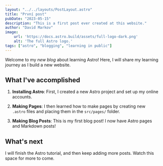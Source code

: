 ```yaml
---
layout: "../../layouts/PostLayout.astro"
title: "První post"
pubDate: "2023-05-15"
description: "This is a first post ever created at this website."
author: "David Markov"
image:
    url: 'https://docs.astro.build/assets/full-logo-dark.png' 
    alt: 'The full Astro logo.'
tags: ["astro", "blogging", "learning in public"]
---
```


Welcome to my _new blog_ about learning Astro! Here, I will share my learning journey as I build a new website.

## What I've accomplished

1. **Installing Astro**: First, I created a new Astro project and set up my online accounts.

2. **Making Pages**: I then learned how to make pages by creating new `.astro` files and placing them in the `src/pages/` folder.

3. **Making Blog Posts**: This is my first blog post! I now have Astro pages and Markdown posts!

## What's next

I will finish the Astro tutorial, and then keep adding more posts. Watch this space for more to come.
